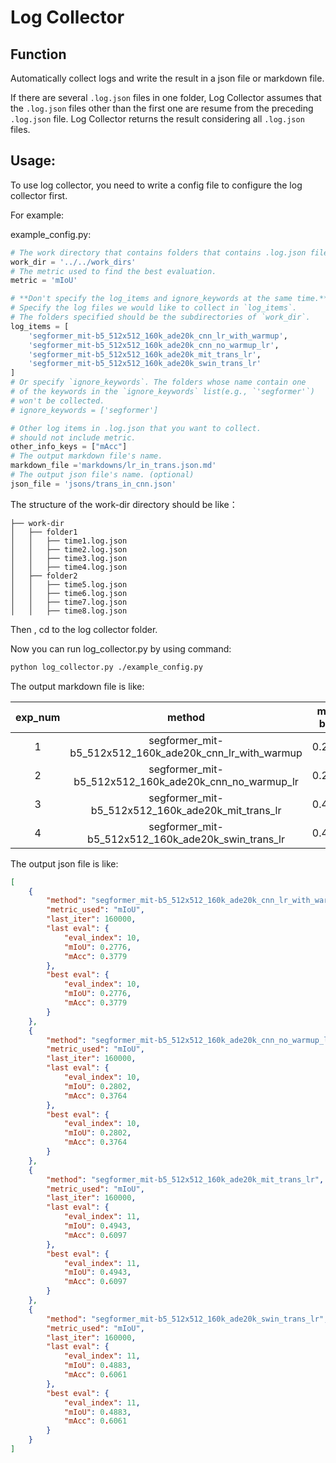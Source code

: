 # Log Collector

## Function

Automatically collect logs and write the result in a json file or markdown file.

If there are several `.log.json` files in one folder, Log Collector assumes that the `.log.json` files other than the first one are resume from the preceding `.log.json` file. Log Collector returns the result considering all `.log.json` files.

## Usage:

To use log collector, you need to write a config file to configure the log collector first.

For example:

example_config.py:

```python
# The work directory that contains folders that contains .log.json files.
work_dir = '../../work_dirs'
# The metric used to find the best evaluation.
metric = 'mIoU'

# **Don't specify the log_items and ignore_keywords at the same time.**
# Specify the log files we would like to collect in `log_items`.
# The folders specified should be the subdirectories of `work_dir`.
log_items = [
    'segformer_mit-b5_512x512_160k_ade20k_cnn_lr_with_warmup',
    'segformer_mit-b5_512x512_160k_ade20k_cnn_no_warmup_lr',
    'segformer_mit-b5_512x512_160k_ade20k_mit_trans_lr',
    'segformer_mit-b5_512x512_160k_ade20k_swin_trans_lr'
]
# Or specify `ignore_keywords`. The folders whose name contain one
# of the keywords in the `ignore_keywords` list(e.g., `'segformer'`)
# won't be collected.
# ignore_keywords = ['segformer']

# Other log items in .log.json that you want to collect.
# should not include metric.
other_info_keys = ["mAcc"]
# The output markdown file's name.
markdown_file ='markdowns/lr_in_trans.json.md'
# The output json file's name. (optional)
json_file = 'jsons/trans_in_cnn.json'
```

 The structure of the work-dir directory should be like：

```text
├── work-dir
│   ├── folder1
│   │   ├── time1.log.json
│   │   ├── time2.log.json
│   │   ├── time3.log.json
│   │   ├── time4.log.json
│   ├── folder2
│   │   ├── time5.log.json
│   │   ├── time6.log.json
│   │   ├── time7.log.json
│   │   ├── time8.log.json
```

Then , cd to the log collector folder.

Now you can run log_collector.py by using command:

```bash
python log_collector.py ./example_config.py
```

The output markdown file is like:

|exp_num|method|mIoU best|best index|mIoU last|last index|last iter num|
|:---:|:---:|:---:|:---:|:---:|:---:|:---:|
|1|segformer_mit-b5_512x512_160k_ade20k_cnn_lr_with_warmup|0.2776|10|0.2776|10|160000|
|2|segformer_mit-b5_512x512_160k_ade20k_cnn_no_warmup_lr|0.2802|10|0.2802|10|160000|
|3|segformer_mit-b5_512x512_160k_ade20k_mit_trans_lr|0.4943|11|0.4943|11|160000|
|4|segformer_mit-b5_512x512_160k_ade20k_swin_trans_lr|0.4883|11|0.4883|11|160000|

The output json file is like:
```json
[
    {
        "method": "segformer_mit-b5_512x512_160k_ade20k_cnn_lr_with_warmup",
        "metric_used": "mIoU",
        "last_iter": 160000,
        "last eval": {
            "eval_index": 10,
            "mIoU": 0.2776,
            "mAcc": 0.3779
        },
        "best eval": {
            "eval_index": 10,
            "mIoU": 0.2776,
            "mAcc": 0.3779
        }
    },
    {
        "method": "segformer_mit-b5_512x512_160k_ade20k_cnn_no_warmup_lr",
        "metric_used": "mIoU",
        "last_iter": 160000,
        "last eval": {
            "eval_index": 10,
            "mIoU": 0.2802,
            "mAcc": 0.3764
        },
        "best eval": {
            "eval_index": 10,
            "mIoU": 0.2802,
            "mAcc": 0.3764
        }
    },
    {
        "method": "segformer_mit-b5_512x512_160k_ade20k_mit_trans_lr",
        "metric_used": "mIoU",
        "last_iter": 160000,
        "last eval": {
            "eval_index": 11,
            "mIoU": 0.4943,
            "mAcc": 0.6097
        },
        "best eval": {
            "eval_index": 11,
            "mIoU": 0.4943,
            "mAcc": 0.6097
        }
    },
    {
        "method": "segformer_mit-b5_512x512_160k_ade20k_swin_trans_lr",
        "metric_used": "mIoU",
        "last_iter": 160000,
        "last eval": {
            "eval_index": 11,
            "mIoU": 0.4883,
            "mAcc": 0.6061
        },
        "best eval": {
            "eval_index": 11,
            "mIoU": 0.4883,
            "mAcc": 0.6061
        }
    }
]
```
